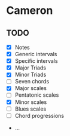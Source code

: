 # Cameron

## TODO

* [X] Notes
* [X] Generic intervals
* [X] Specific intervals
* [X] Major Triads
* [X] Minor Triads
* [ ] Seven chords
* [X] Major scales
* [ ] Pentatonic scales
* [X] Minor scales
* [ ] Blues scales
* [ ] Chord progressions
* ...
